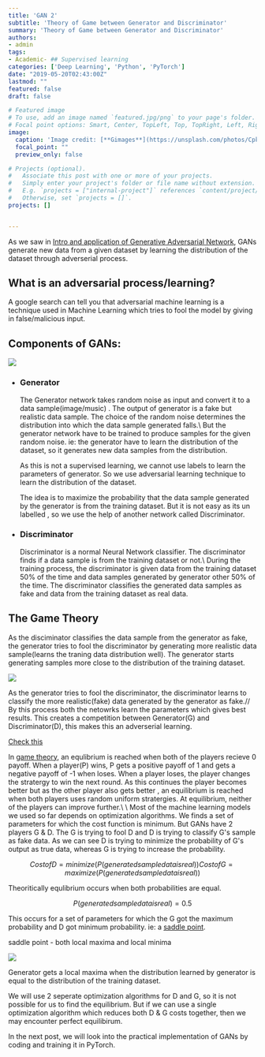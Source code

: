 ```yaml
---
title: 'GAN 2'
subtitle: 'Theory of Game between Generator and Discriminator'
summary: 'Theory of Game between Generator and Discriminator'
authors: 
- admin
tags:
- Academic- ## Supervised learning
categories: ['Deep Learning', 'Python', 'PyTorch']
date: "2019-05-20T02:43:00Z"
lastmod: ""
featured: false
draft: false

# Featured image
# To use, add an image named `featured.jpg/png` to your page's folder.
# Focal point options: Smart, Center, TopLeft, Top, TopRight, Left, Right, BottomLeft, Bottom, BottomRight
image:
  caption: 'Image credit: [**Gimages**](https://unsplash.com/photos/CpkOjOcXdUY)'
  focal_point: ""
  preview_only: false

# Projects (optional).
#   Associate this post with one or more of your projects.
#   Simply enter your project's folder or file name without extension.
#   E.g. `projects = ["internal-project"]` references `content/project/deep-learning/index.md`.
#   Otherwise, set `projects = []`.
projects: []


---
```


As we saw in [Intro and application of Generative Adversarial Network](https://shangeth.github.io/post/gan-1/), GANs generate new data from a given dataset by learning the distribution of the dataset through adverserial process.

## What is an adversarial process/learning?
A google search can tell you that adversarial machine learning is a technique used in Machine Learning which tries to fool the model by giving in false/malicious input.

## Components of GANs:
![](https://i.stack.imgur.com/UnKny.png)

- ### Generator
	The Generator network takes random noise as input and convert it to a data sample(image/music) . The output of generator is a fake but realistic data sample. The choice of the random noise determines the distribution into which the data sample generated falls.\\
	But the generator network have to be trained to produce samples for the given random noise. ie: the generator have to learn the distribution of the dataset, so it generates new data samples from the distribution.

	As this is not a supervised learning, we cannot use labels to learn the parameters of generator. So we use adversarial learning technique to learn the distribution of the dataset.

	The idea is to maximize the probability that the data sample generated by the generator is from the training dataset. But it is not easy as its un labelled , so we use the help of another network called Discriminator.

- ### Discriminator
	Discriminator is a normal Neural Network classifier. The discriminator finds if a data sample is from the training dataset or not.\\
	During the training process, the discriminator is given data from the training dataset 50% of the time and data samples generated by generator other 50% of the time. The discriminator classifies the generated data samples as fake and data from the training dataset as real data.

## The Game Theory
As the disciminator classifies the data sample from the generator as fake, the generator tries to fool the discriminator by generating more realistic data sample(learns the traning data distribution well). The generator starts generating samples more close to the distribution of the training dataset.

![](https://cs.stanford.edu/people/karpathy/gan/gan.png)

As the generator tries to fool the discriminator, the discriminator learns to classify the more realistic(fake) data generated by the generator as fake.//
By this process both the netowrks learn the parameters which gives best results. This creates a competition between Generator(G) and Discriminator(D), this makes this an adverserial learning.

[Check this](https://cs.stanford.edu/people/karpathy/gan/)

In [game theory](https://en.wikipedia.org/wiki/Game_theory), an equlibrium is reached when both of the players recieve 0 payoff. When a player(P) wins, P gets a positive payoff of 1 and gets a negative payoff of -1 when loses. When a player loses, the player changes the stratergy to win the next round. As this continues the player becomes better but as the other player also gets better , an equilibrium is reached when both players uses random uniform stratergies.
At equilibrium, neither of the players can improve further.\\
\\
Most of the machine learning models we used so far depends on optimization algorithms. We finds a set of parameters for which the cost function is minimum. But GANs have 2 players G & D. The G is trying to fool D and D is trying to classify G's sample as fake data. As we can see D is trying to minimize the probability of G's output as true data, whereas G is trying to increase the probability. 

```math
Cost of D = minimize(P(generated sample data is real))
Cost of G = maximize(P(generated sample data is real))
```

Theoritically equlibrium occurs when both probabilities are equal.

```math
P(generated sample data is real) = 0.5
```

This occurs for a set of parameters for which the G got the maximum probability and D got minimum probability. ie: a [saddle point](https://en.wikipedia.org/wiki/Saddle_point).

saddle point - both local maxima and local minima

![](http://math.etsu.edu/multicalc/prealpha/Chap2/Chap2-8/10-6-53.gif)

Generator gets a local maxima when the distribution learned by generator is equal to the distribution of the training dataset.

We will use 2 seperate optimization algorithms for D and G, so it is not possible for us to find the equilibrium. But if we can use a single optimization algorithm which reduces both D & G costs together, then we may encounter perfect equilibirum.

In the next post, we will look into the practical implementation of GANs by coding and training it in PyTorch.